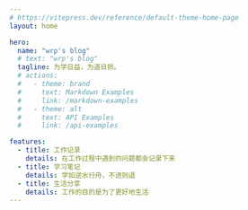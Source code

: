 ```yaml
---
# https://vitepress.dev/reference/default-theme-home-page
layout: home

hero:
  name: "wrp's blog"
  # text: "wrp's blog"
  tagline: 为学日益，为道日损。
  # actions:
  #   - theme: brand
  #     text: Markdown Examples
  #     link: /markdown-examples
  #   - theme: alt
  #     text: API Examples
  #     link: /api-examples

features:
  - title: 工作记录
    details: 在工作过程中遇到的问题都会记录下来
  - title: 学习笔记
    details: 学如逆水行舟，不进则退
  - title: 生活分享
    details: 工作的目的是为了更好地生活
---
```

